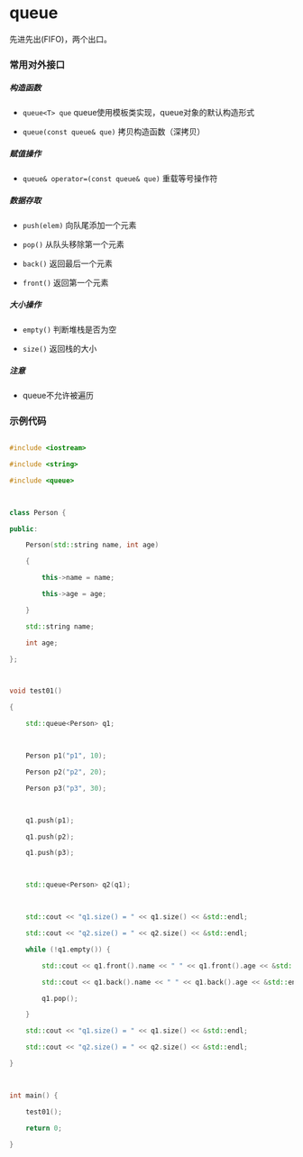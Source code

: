 # queue

先进先出(FIFO)，两个出口。



### 常用对外接口



##### 构造函数

- `queue<T> que` queue使用模板类实现，queue对象的默认构造形式

- `queue(const queue& que)` 拷贝构造函数（深拷贝）



##### 赋值操作

- `queue& operator=(const queue& que)` 重载等号操作符



##### 数据存取

- `push(elem)` 向队尾添加一个元素

- `pop()` 从队头移除第一个元素

- `back()` 返回最后一个元素

- `front()` 返回第一个元素



##### 大小操作

- `empty()` 判断堆栈是否为空

- `size()` 返回栈的大小



##### 注意

- queue不允许被遍历



### 示例代码

```cpp

#include <iostream>

#include <string>

#include <queue>



class Person {

public:

    Person(std::string name, int age)

    {

        this->name = name;

        this->age = age;

    }

    std::string name;

    int age;

};



void test01()

{

    std::queue<Person> q1;



    Person p1("p1", 10);

    Person p2("p2", 20);

    Person p3("p3", 30);



    q1.push(p1);

    q1.push(p2);

    q1.push(p3);



    std::queue<Person> q2(q1);



    std::cout << "q1.size() = " << q1.size() << &std::endl;

    std::cout << "q2.size() = " << q2.size() << &std::endl;

    while (!q1.empty()) {

        std::cout << q1.front().name << " " << q1.front().age << &std::endl;

        std::cout << q1.back().name << " " << q1.back().age << &std::endl;

        q1.pop();

    }

    std::cout << "q1.size() = " << q1.size() << &std::endl;

    std::cout << "q2.size() = " << q2.size() << &std::endl;

}



int main() {

    test01();

    return 0;

}

```